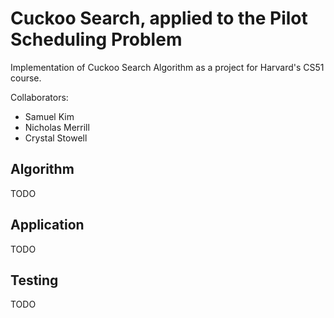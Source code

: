 # Cuckoo Search, applied to the Pilot Scheduling Problem

Implementation of Cuckoo Search Algorithm as a project for Harvard's CS51 course.

Collaborators:

- Samuel Kim
- Nicholas Merrill
- Crystal Stowell

## Algorithm

TODO

## Application

TODO

## Testing

TODO
